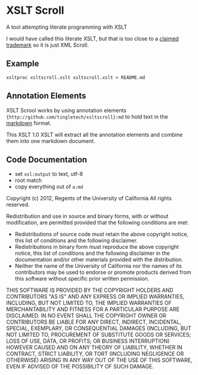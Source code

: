 # XSLT Scroll
A tool attempting literate programming with XSLT

I would have called this literate XSLT, but that is too close to a
[claimed trademark](http://www.cranesoftwrights.com/ns/literate-xslt/index.htm) so
it is just XML Scroll.

## Example

```
xsltproc xsltscroll.xslt xsltscroll.xslt > README.md
```

## Annotation Elements

XSLT Scrool works by using annotation elements
`{http://github.com/tingletech/xsltscroll}:md` to hold text in the
[markdown](http://daringfireball.net/projects/markdown/) format.

This XSLT 1.0 XSLT will extract all the annotation elements and
combine them into one markdown document.

## Code Documentation

 * set `xsl:output` to text, utf-8
 * root match 
 * copy everything out of `a:md` 

Copyright (c) 2012, Regents of the University of California
All rights reserved.

Redistribution and use in source and binary forms, with or without
modification, are permitted provided that the following conditions are met:

- Redistributions of source code must retain the above copyright notice, 
  this list of conditions and the following disclaimer.
- Redistributions in binary form must reproduce the above copyright notice, 
  this list of conditions and the following disclaimer in the documentation 
  and/or other materials provided with the distribution.
- Neither the name of the University of California nor the names of its
  contributors may be used to endorse or promote products derived from this 
  software without specific prior written permission.

THIS SOFTWARE IS PROVIDED BY THE COPYRIGHT HOLDERS AND CONTRIBUTORS "AS IS" 
AND ANY EXPRESS OR IMPLIED WARRANTIES, INCLUDING, BUT NOT LIMITED TO, THE 
IMPLIED WARRANTIES OF MERCHANTABILITY AND FITNESS FOR A PARTICULAR PURPOSE 
ARE DISCLAIMED. IN NO EVENT SHALL THE COPYRIGHT OWNER OR CONTRIBUTORS BE 
LIABLE FOR ANY DIRECT, INDIRECT, INCIDENTAL, SPECIAL, EXEMPLARY, OR 
CONSEQUENTIAL DAMAGES (INCLUDING, BUT NOT LIMITED TO, PROCUREMENT OF 
SUBSTITUTE GOODS OR SERVICES; LOSS OF USE, DATA, OR PROFITS; OR BUSINESS 
INTERRUPTION) HOWEVER CAUSED AND ON ANY THEORY OF LIABILITY, WHETHER IN 
CONTRACT, STRICT LIABILITY, OR TORT (INCLUDING NEGLIGENCE OR OTHERWISE) 
ARISING IN ANY WAY OUT OF THE USE OF THIS SOFTWARE, EVEN IF ADVISED OF THE 
POSSIBILITY OF SUCH DAMAGE.

